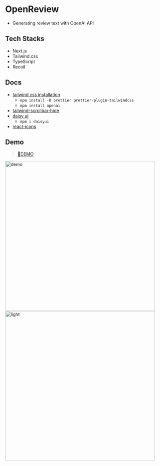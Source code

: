 # OpenReview

- Generating review text with OpenAI API

## Tech Stacks

- Next.js
- Tailwind.css
- TypeScript
- Recoil

## Docs

- [tailwind css installation](https://tailwindcss.com/docs/guides/nextjs)
  - `npm install -D prettier prettier-plugin-tailwindcss`
  - `npm install openai`
- [tailwind-scrollbar-hide](https://github.com/reslear/tailwind-scrollbar-hide)
- [daisy ui](https://daisyui.com/docs/install/)
  - `npm i daisyui`
- [react-icons](https://react-icons.github.io/react-icons)

## Demo

> [🔗DEMO](https://nextjs-review-ai.vercel.app/)

<div>
<img src="https://user-images.githubusercontent.com/110221789/221417880-f482be55-26dc-418b-9d88-cd3413a16b43.gif" height="480px" alt="demo"/>
<img src="https://user-images.githubusercontent.com/110221789/221418244-a842aca1-2513-44d4-97da-4257b445b3e2.png" height="480px" alt="light"/>
</div>
